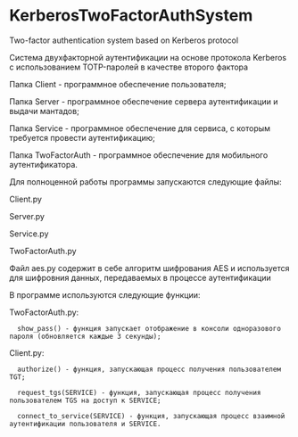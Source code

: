 # KerberosTwoFactorAuthSystem
Two-factor authentication system based on Kerberos protocol

Система двухфакторной аутентификации на основе протокола Kerberos с использованием TOTP-паролей в качестве второго фактора

Папка Client - программное обеспечение пользователя;

Папка Server - программное обеспечение сервера аутентификации и выдачи мантадов;

Папка Service - программное обеспечение для сервиса, с которым требуется провести аутентификацию;

Папка TwoFactorAuth - программное обеспечение для мобильного аутентификатора.

Для полноценной работы программы запускаются следующие файлы:

Client.py

Server.py

Service.py

TwoFactorAuth.py

Файл aes.py содержит в себе алгоритм шифрования AES и используется для шифровния данных, передаваемых в процессе аутентификации

В программе используются следующие функции:
  
  TwoFactorAuth.py:
      
      show_pass() - функция запускает отображение в консоли одноразового пароля (обновляется каждые 3 секунды);
  Client.py:
      
      authorize() - функция, запускающая процесс получения пользователем TGT;
      
      request_tgs(SERVICE) - функция, запускающая процесс получения пользователем TGS на доступ к SERVICE;
     
      connect_to_service(SERVICE) - функция, запускающая процесс взаимной аутентификации пользователя и SERVICE.
  
